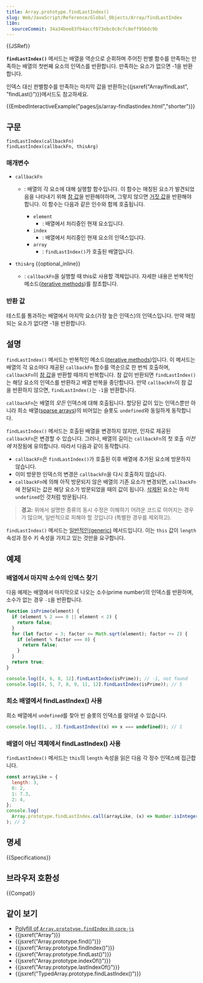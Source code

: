 ```yaml
---
title: Array.prototype.findLastIndex()
slug: Web/JavaScript/Reference/Global_Objects/Array/findLastIndex
l10n:
  sourceCommit: 34a34bee83fb4accf073ebc0c8cfc8eff956dc9b
---
```


{{JSRef}}

**`findLastIndex()`** 메서드는 배열을 역순으로 순회하며 주어진 판별 함수를 만족하는 만족하는 배열의 첫번째 요소의 인덱스를 반환합니다. 만족하는 요소가 없으면 -1을 반환합니다.

인덱스 대신 판별함수를 만족하는 마지막 값을 반환하는{{jsxref("Array/findLast", "findLast()")}}메서드도 참고하세요.

{{EmbedInteractiveExample("pages/js/array-findlastindex.html","shorter")}}

## 구문

```js-nolint
findLastIndex(callbackFn)
findLastIndex(callbackFn, thisArg)
```

### 매개변수

- `callbackFn`

  - : 배열의 각 요소에 대해 실행할 함수입니다. 이 함수는 매칭된 요소가 발견되었음을 나타내기 위해 [참 값](/ko/docs/Glossary/Truthy)을 반환해야하며, 그렇지 않으면 [거짓 값](/ko/docs/Glossary/Falsy)을 반환해야 합니다. 이 함수는 다음과 같은 인수와 함께 호출됩니다.

    - `element`
      - : 배열에서 처리중인 현재 요소입니다.
    - `index`
      - : 배열에서 처리중인 현재 요소의 인덱스입니다.
    - `array`
      - : `findLastIndex()`가 호출된 배열입니다.

- `thisArg` {{optional_inline}}
  - : `callbackFn`을 실행할 때 this로 사용할 객체입니다. 자세한 내용은 반복적인 메소드([iterative methods](/ko/docs/Web/JavaScript/Reference/Global_Objects/Array#iterative_methods))를 참조합니다.

### 반환 값

테스트를 통과하는 배열에서 마지막 요소(가장 높은 인덱스)의 인덱스입니다.
만약 매칭되는 요소가 없다면 -1을 반환합니다.

## 설명

`findLastIndex()` 메서드는 반복적인 메소드([iterative methods](/ko/docs/Web/JavaScript/Reference/Global_Objects/Array#iterative_methods))입니다. 이 메서드는 배열의 각 요소마다 제공된 `callbackFn` 함수를 역순으로 한 번씩 호출하며, `callbackFn`이 [참 값](/ko/docs/Glossary/Truthy)을 반환할 때까지 반복합니다. 참 값이 반환되면 `findLastIndex()`는 해당 요소의 인덱스를 반환하고 배열 반복을 중단합니다. 만약 `callbackFn`이 참 값을 반환하지 않으면, `findLastIndex()`는 `-1`을 반환합니다.

`callbackFn`는 배열의 _모든_ 인덱스에 대해 호출됩니다. 할당된 값이 있는 인덱스뿐만 아니라 희소 배열([sparse arrays](/ko/docs/Web/JavaScript/Guide/Indexed_collections#sparse_arrays))의 비어있는 슬롯도 `undefined`와 동일하게 동작합니다.

`findLastIndex()` 메서드는 호출된 배열을 변경하지 않지만, 인자로 제공된 `callbackFn`은 변경할 수 있습니다. 그러나, 배열의 길이는 `callbackFn`의 첫 호출 _이전에_ 저장됨에 유의합니다. 따라서 다음과 같이 동작합니다.

- `callbackFn`은 `findLastIndex()`가 호출된 이후 배열에 추가된 요소에 방문하지 않습니다.
- 이미 방문한 인덱스의 변경은 `callbackFn`을 다시 호출하지 않습니다.
- `callbackFn`에 의해 아직 방문되지 않은 배열의 기존 요소가 변경되면, `callbackFn`에 전달되는 값은 해당 요소가 방문되었을 때의 값이 됩니다. [삭제된](/ko/docs/Web/JavaScript/Reference/Operators/delete) 요소는 마치 `undefined`인 것처럼 방문됩니다.

> **경고:** 위에서 설명한 종류의 동시 수정은 이해하기 어려운 코드로 이어지는 경우가 많으며, 일반적으로 피해야 할 것입니다 (특별한 경우를 제외하고).

`findLastIndex()` 메서드는 [일반적인(generic)](/ko/docs/Web/JavaScript/Reference/Global_Objects/Array#generic_array_methods) 메서드입니다. 이는 `this` 값이 `length` 속성과 정수 키 속성을 가지고 있는 것만을 요구합니다.

## 예제

### 배열에서 마지막 소수의 인덱스 찾기

다음 예제는 배열에서 마지막으로 나오는 소수(prime number)의 인덱스를 반환하며, 소수가 없는 경우 `-1`을 반환합니다.

```js
function isPrime(element) {
  if (element % 2 === 0 || element < 2) {
    return false;
  }
  for (let factor = 3; factor <= Math.sqrt(element); factor += 2) {
    if (element % factor === 0) {
      return false;
    }
  }
  return true;
}

console.log([4, 6, 8, 12].findLastIndex(isPrime)); // -1, not found
console.log([4, 5, 7, 8, 9, 11, 12].findLastIndex(isPrime)); // 5
```

### 희소 배열에서 findLastIndex() 사용

희소 배열에서 `undefined`를 찾아 빈 슬롯의 인덱스를 알아낼 수 있습니다.

```js
console.log([1, , 3].findLastIndex((x) => x === undefined)); // 1
```

### 배열이 아닌 객체에서 findLastIndex() 사용

`findLastIndex()` 메서드는 `this`의 `length` 속성을 읽은 다음 각 정수 인덱스에 접근합니다.

```js
const arrayLike = {
  length: 3,
  0: 2,
  1: 7.3,
  2: 4,
};
console.log(
  Array.prototype.findLastIndex.call(arrayLike, (x) => Number.isInteger(x)),
); // 2
```

## 명세

{{Specifications}}

## 브라우저 호환성

{{Compat}}

## 같이 보기

- [Polyfill of `Array.prototype.findIndex` in `core-js`](https://github.com/zloirock/core-js#ecmascript-array)
- {{jsxref("Array")}}
- {{jsxref("Array.prototype.find()")}}
- {{jsxref("Array.prototype.findIndex()")}}
- {{jsxref("Array.prototype.findLast()")}}
- {{jsxref("Array.prototype.indexOf()")}}
- {{jsxref("Array.prototype.lastIndexOf()")}}
- {{jsxref("TypedArray.prototype.findLastIndex()")}}
